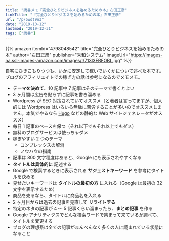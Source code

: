 ```yaml
---
title: "読書メモ『完全ひとりビジネスを始めるための本』右田正彦"
linkTitle: "『完全ひとりビジネスを始めるための本』右田正彦"
url: "/p/5wdt9n3"
date: "2019-10-12"
lastmod: "2019-12-31"
tags: ["読書"]
---
```


{{% amazon
  itemId="4798048542"
  title="完全ひとりビジネスを始めるための本"
  author="右田正彦"
  publisher="秀和システム"
  imageUrl="https://images-na.ssl-images-amazon.com/images/I/713I3EBFOBL.jpg"
%}}

自宅にひきこもりつつも、いかに安定して稼いでいくかについて述べた本です。
ブログのアフィリエイトでの稼ぎ方の話は参考になるのでメモメモ。

* **テーマを決めて**、10 記事中 7 記事はそのテーマで書くとよい
* 3 ヶ月間は広告を貼らずに記事を書き溜める
* Wordpress が SEO 対策されていてオススメ（と著者は言ってますが、個人的には Wordpress はいろいろ無駄に苦労することが多いのでオススメしません。本気でやるなら [Hugo](https://maku77.github.io/hugo/) などの静的な Web サイトジェネレータがオススメ）
* 毎日 1 記事のペースを保つ（それ以下でもそれ以上でもダメ）
* 無料のブログサービスは使っちゃダメ
* 稼ぎやすい 2 つのテーマ
    * コンプレックスの解消
    * ノウハウの指南
* 記事は 800 文字程度はあると、Google にも表示されやすくなる
* **タイトルは具体的に** 記述する
* Google で検索するときに表示される **サジェストキーワード** を参考にタイトルを決める
* 見せたいキーワードは **タイトルの最初の方** に入れる（Google は最初の 32 文字を表示するため）
* 商品を売るなら、タイトルに商品名を入れる
* 2 ヶ月目からは過去の記事を見直して **リライトする**
* 特定のネタの記事が 4 〜 5 記事くらい溜まったら、**まとめ記事** を作る
* Google アナリティクスでどんな検索ワードで集まって来ているか調べて、タイトルを変更する
* ブログの理想系は全ての記事がまんべんなく多くの人に読まれている状態になること

